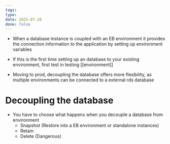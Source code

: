 ```yaml
---
tags: 
type: 
date: 2025-07-20
done: false
---
```

- When a database instance is coupled with an EB environment it provides the connection information to the application by setting up environment variables
- If this is the first time setting up an database to your existing environment, first test in testing [[environment]]

- Moving to prod, decoupling the database offers more flexibility, as multiple environments can be connected to a external rds database

# Decoupling the database
- You have to choose what happens when you decouple a database from environment
	- Snapshot (Restore into a EB environment or standalone instances)
	- Retain
	- Delete (Dangerous)